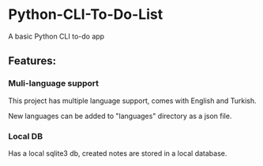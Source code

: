 # Python-CLI-To-Do-List
A basic Python CLI to-do app

## Features:
### Muli-language support
  This project has multiple language support, comes with English and Turkish.
  
  New languages can be added to "languages" directory as a json file.
  
### Local DB
  Has a local sqlite3 db, created notes are stored in a local database.
